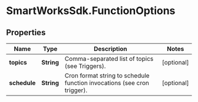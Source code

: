 # SmartWorksSdk.FunctionOptions

## Properties

Name | Type | Description | Notes
------------ | ------------- | ------------- | -------------
**topics** | **String** | Comma-separated list of topics (see Triggers). | [optional] 
**schedule** | **String** | Cron format string to schedule function invocations (see cron trigger). | [optional] 


